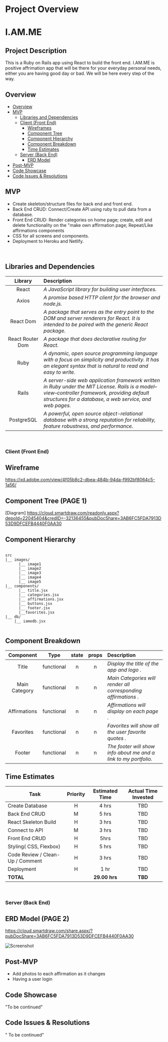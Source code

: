  
# Project Overview

# I.AM.ME

## Project Description
This is a Ruby on Rails app using React to build the front end.
I.AM.ME is positive affrimation app that will be there for your everyday personal needs, either you are having good day or bad. We will be here every step of the way. 
<br>

## Overview

- [Overview](#overview)
- [MVP](#mvp)
  - [Libraries and Dependencies](#libraries-and-dependencies)
  - [Client (Front End)](#client-front-end)
    - [Wireframes](#wireframes)
    - [Component Tree](#component-tree)
    - [Component Hierarchy](#component-hierarchy)
    - [Component Breakdown](#component-breakdown)
    - [Time Estimates](#time-estimates)
  - [Server (Back End)](#server-back-end)
    - [ERD Model](#erd-model)
- [Post-MVP](#post-mvp)
- [Code Showcase](#code-showcase)
- [Code Issues & Resolutions](#code-issues--resolutions)


## MVP

- Create skeleton/structure files for back end and front end.
- Back End CRUD: Connect/Create API using ruby to pull data from a database.
- Front End CRUD: Render categories on home page; create, edit and delete functionality on the "make own affirmation page; Repeat/Like affirmations components
- CSS for all screens and components.
- Deployment to Heroku and Netlify.
<br>

## Libraries and Dependencies


|     Library      | Description                                |
| :--------------: | :----------------------------------------- |
|      React       | _A JavaScript library for building user interfaces._ |
|   Axios   | _A promise based HTTP client for the browser and node.js._ |
| React Dom | _A package that serves as the entry point to the DOM and server renderers for React. It is intended to be paired with the generic React package._ |
|   React Router Dom   | _A package that does declarative routing for React._ |
|    Ruby   | _A dynamic, open source programming language with a focus on simplicity and productivity. It has an elegant syntax that is natural to read and easy to write._ |
|    Rails   | _A server-side web application framework written in Ruby under the MIT License. Rails is a model–view–controller framework, providing default structures for a database, a web service, and web pages._ |
|   PostgreSQL   | _A powerful, open source object-relational database with a strong reputation for reliability, feature robustness, and performance._ |

<br>

### Client (Front End)

## Wireframe 
https://xd.adobe.com/view/4f05b8c2-dbea-484b-94da-f992bf8064c5-1a56/

## Component Tree (PAGE 1)
[Diagram]
https://cloud.smartdraw.com/readonly.aspx?depoId=22045404&credID=-32136455&pubDocShare=3AB6FC5FDA7913D53D9DFCEFB4440F0AA30

## Component Hierarchy

``` structure

src
|__ images/
      |__ image1
      |__ image2
      |__ image3
      |__ image4
      |__ image5
|__ components/
      |__ title.jsx
      |__ categories.jsx
      |__ affirmations.jsx
      |__ buttons.jsx
      |__ footer.jsx
      |__favorites.jsx
|__ db/
    |__ iamedb.jsx


```

## Component Breakdown

|  Component   |    Type    | state | props | Description                                                      |
| :----------: | :--------: | :---: | :---: | :--------------------------------------------------------------- |
|    Title    | functional |   n   |   n   | _Display the title of the app and logo ._               |
|  Main Category  | functional |   n   |   n   | _Main Categories will render all corresponding affirmations  ._       |
|   Affirmations    |   functional    |   n   |   n   | _Affirmations will display on each page ._      |
| Favorites | functional |   n   |   n   | _Favorites will show all the user favorite quotes ._                 |
|    Footer    | functional |   n   |   n   | _The footer will show info about me and a link to my portfolio._ |


## Time Estimates


| Task                | Priority | Estimated Time | Actual Time Invested | 
| ------------------- | :------: | :------------: | :-----------: | 
| Create Database    |    H     |     4 hrs      |     TBD     |   
| Back End CRUD|    M     |     5 hrs      |     TBD     |    
| React Skeleton Build |    H     |     3 hrs      |     TBD     |    
| Connect to API |    M     |     3 hrs      |     TBD     |     
| Front End CRUD |    H     |     5hrs      |    TBD   |     
| Styling( CSS, Flexbox) |    H     |     5 hrs      |    TBD     |  
| Code Review / Clean-Up / Comment | H | 3 hrs | TBD| TBD |
| Deployment  | H | 1 hr | TBD| TBD |
| **TOTAL**               |          |     **29.00 hrs**     |     **TBD**     |     


<br>

### Server (Back End)


## ERD Model (PAGE 2)

https://cloud.smartdraw.com/share.aspx/?pubDocShare=3AB6FC5FDA7913D53D9DFCEFB4440F0AA30

![Screenshot](https://i.ibb.co/0qvJRks/Capture2.png)

## Post-MVP

- Add photos to each affirmation as it changes 
- Having a user login 


## Code Showcase

"To be continued"

## Code Issues & Resolutions
 
 " To be continued"

